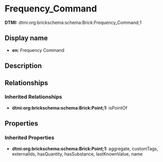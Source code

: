 # Frequency_Command
**DTMI:** dtmi:org:brickschema:schema:Brick:Frequency_Command;1
## Display name
- **en:** Frequency Command
## Description
## Relationships
### Inherited Relationships
* **dtmi:org:brickschema:schema:Brick:Point;1:** isPointOf
## Properties
### Inherited Properties
* **dtmi:org:brickschema:schema:Brick:Point;1:** aggregate, customTags, externalIds, hasQuantity, hasSubstance, lastKnownValue, name
